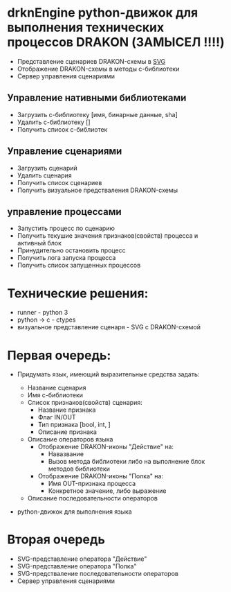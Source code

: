 # drknEngine python-движок для выполнения технических процессов DRAKON (ЗАМЫСЕЛ !!!!)
- Представление сценариев DRAKON-схемы в [SVG](https://ru.wikipedia.org/wiki/SVG)
- Отображение DRAKON-схемы в методы c-библиотеки
- Сервер управления сценариями

## Управление нативными библиотеками
- Загрузить с-библиотеку [имя, бинарные данные, sha]
- Удалить с-библиотеку []
- Получить список с-библиотек
	
## Управление сценариями
- Загрузить сценарий
- Удалить сценария
- Получить список сценариев
- Получить визуальное предстваления DRAKON-схемы

## управление процессами
- Запустить процесс по сценарию
- Получить текушие значения признаков(свойств) процесса и активный блок
- Принудительно остановить процесс
- Получить лога запуска процесса
- Получить список запущенных процессов

# Технические решения:
- runner - python 3
- python -> c - ctypes
- визуальное представление сценаря - SVG с DRAKON-схемой



# Первая очередь:
- Придумать язык, имеющий выразительные средства задать:
    - Название сценария
    - Имя с-библиотеки
    - Список признаков(свойств) сценария:
	    - Название признака
	    - Флаг IN/OUT
	    - Тип признака [bool, int, ]
        - Описание признака
    - Описание операторов языка
	    - Отображение DRAKON-иконы "Действие" на:
			- Навазвание
			- Вызов метода библиотеки либо на выполнение блок методов библиотеки
	    - Отображение DRAKON-иконы "Полка" на:
			- Имя OUT-признака процесса
	 		- Конкретное значение, либо выражение 
  	- Описание последовательности операторов

- python-движок для выполнения языка

# Вторая очередь
- SVG-представление оператора "Действие"
- SVG-представление оператора "Полка"
- SVG-предстваление последовательности операторов
- Сервер управления сценариями


